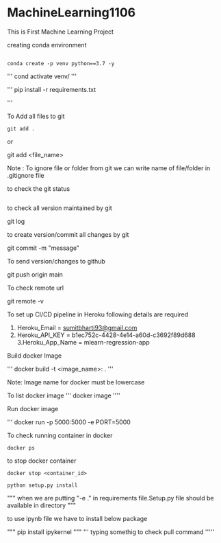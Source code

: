 # MachineLearning1106
This is First Machine Learning Project 


creating conda environment 
````

conda create -p venv python==3.7 -y
````

''' cond activate venv/
'''

'''
pip install -r requirements.txt

'''

To Add all files to git 
```
git add . 
```

or 

git add <file_name>

Note : To ignore file or folder from git we can write name of file/folder in .gitignore file 

to check the git status

``` git status 
``` 

to check all version maintained by git 

git log 

to create version/commit all changes by git 

git commit -m "message" 

To send version/changes to github 

git push origin main 


To  check remote url 

git remote -v 


To set up CI/CD pipeline in Heroku following details are required 

1. Heroku_Email = sumitbharti93@gmail.com
2. Heroku_API_KEY = b1ec752c-4428-4e14-a60d-c3692f89d688
3.Heroku_App_Name = mlearn-regression-app


Build docker Image 

''' docker build -t <image_name>:<tagname> . '''

Note: Image name for docker must be lowercase 

To list docker image 
''' docker image ''''

Run docker image 

''' docker run -p 5000:5000 -e PORT=5000 

To check running container in docker 
```
docker ps
```
to stop docker container 
```
docker stop <container_id>
```

```
python setup.py install
```
""" when we are putting "-e ." in requirements file.Setup.py file should be available in directory """

to use ipynb file we have to install below package 

"""
pip install ipykernel 
"""
  ''' typing somethig to check pull command '''''
  
